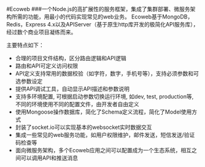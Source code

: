 #Ecoweb
###一个Node.js的高扩展性的服务框架，集成了集群部署、微服务架构所需的功能，用最小的代码实现常见的web业务。
Ecoweb基于MongoDB，Redis，Express 4.x以及APIServer（基于原生http库开发的极简化API服务库），经过数个商业项目凝练而来。  

主要特点如下：  
<ul>
    <li>合理的项目文件结构，区分路由逻辑和API逻辑</li>
    <li>路由和API可定义访问权限</li>
    <li>API定义支持常用的数据校验（如字符，数字，手机号等），支持必须参数和可选参数设定</li>
    <li>提供API调试工具，自动显示API描述和参数说明</li>
    <li>支持多环境配置, 可根据启动参数切换运行环境, 如dev, test, production等, 不同的环境使用不同的配置文件，由开发者自由定义</li>
    <li>使用Mongoose操作数据库，简化了Schema定义流程，简化了Model使用方式</li>
    <li>封装了socket.io可以实现基本的websocket实时数据交互</li>
    <li>集成一些常见的web服务功能，如用户权限维护，邮件发送，短信发送/验证码检查等</li>
    <li>面向微服务架构，多个Ecoweb应用之间可以配置成为一个生态系统，相互之间可以调用API和推送消息</li>
</ul>